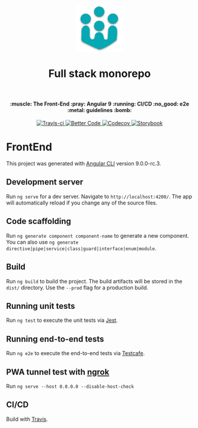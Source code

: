 <h1 align="center">
<br>
  <img src="https://raw.githubusercontent.com/raknjarasoa/full_stack/develop/packages/front-end/src/assets/icons/icon-128x128.png" alt="full_stack" width="128">
  <br>
    <br>
  Full stack monorepo
  <br>
</h1>

<br>

<h4 align="center">:muscle: The Front-End :pray: Angular 9 :running: CI/CD :no_good: e2e :metal: guidelines :bomb:</h4>

<p align="center">
  <a href="https://travis-ci.com/raknjarasoa/full_stack" target="_blank" rel="noopener noreferrer">
    <img src="https://travis-ci.com/raknjarasoa/full_stack.svg?branch=master" alt="Travis-ci">
  </a>

  <a href="https://bettercodehub.com/results/raknjarasoa/full_stack" target="_blank" rel="noopener noreferrer">
    <img src="https://bettercodehub.com/edge/badge/raknjarasoa/full_stack?branch=master" alt="Better Code">
  </a>

  <a href="https://codecov.io/gh/raknjarasoa/full_stack" target="_blank" rel="noopener noreferrer">
    <img src="https://codecov.io/gh/raknjarasoa/full_stack/branch/master/graph/badge.svg" alt="Codecov"/>
  </a>
      
  <a href="http://raknjarasoa.com/full_stack" target="_blank" rel="noopener noreferrer">
    <img src="https://github.com/storybooks/press/raw/master/badges/storybook.svg?sanitize=true" alt="Storybook" style="max-width:100%;">
  </a>
</p>

# FrontEnd

This project was generated with [Angular CLI](https://github.com/angular/angular-cli) version 9.0.0-rc.3.

## Development server

Run `ng serve` for a dev server. Navigate to `http://localhost:4200/`. The app will automatically reload if you change any of the source files.

## Code scaffolding

Run `ng generate component component-name` to generate a new component. You can also use `ng generate directive|pipe|service|class|guard|interface|enum|module`.

## Build

Run `ng build` to build the project. The build artifacts will be stored in the `dist/` directory. Use the `--prod` flag for a production build.

## Running unit tests

Run `ng test` to execute the unit tests via [Jest](https://jestjs.io/docs/en/getting-started).

## Running end-to-end tests

Run `ng e2e` to execute the end-to-end tests via [Testcafe](https://devexpress.github.io/testcafe/documentation/getting-started).

## PWA tunnel test with [ngrok](https://dashboard.ngrok.com/get-started)

Run `ng serve --host 0.0.0.0 --disable-host-check`

## CI/CD

Build with [Travis](https://travis-ci.com/raknjarasoa/full_stack).
